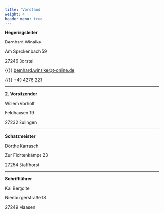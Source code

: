 ```yaml
---
title: 'Vorstand'
weight: 4
header_menu: true
---
```


**Hegeringsleiter**

Bernhard Winalke

Am Speckenbach 59

27246 Borstel

{{<icon class="fa fa-envelope">}}&nbsp;[bernhard.winalke@t-online.de](mailto:bernhard.winalke@t-online.de)

{{<icon class="fa fa-phone">}}&nbsp;[+49 4276 223](tel:+494276223)

---

**2. Vorsitzender**

Willem Vorholt

Feldhausen 19

27232 Sulingen

---

**Schatzmeister**

Dörthe Karrasch

Zur Fichtenkämpe 23

27254 Staffhorst

---

**Schriftführer**

Kai Bergolte

Nienburgerstraße 18

27249 Maasen